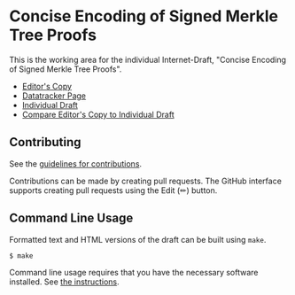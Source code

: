 # Concise Encoding of Signed Merkle Tree Proofs

This is the working area for the individual Internet-Draft, "Concise Encoding of Signed Merkle Tree Proofs".

* [Editor's Copy](https://ietf-scitt.github.io/draft-steele-cose-merkle-tree-proofs/#go.draft-steele-cose-merkle-tree-proofs.html)
* [Datatracker Page](https://datatracker.ietf.org/doc/draft-steele-cose-merkle-tree-proofs)
* [Individual Draft](https://datatracker.ietf.org/doc/html/draft-steele-cose-merkle-tree-proofs)
* [Compare Editor's Copy to Individual Draft](https://ietf-scitt.github.io/draft-steele-cose-merkle-tree-proofs/#go.draft-steele-cose-merkle-tree-proofs.diff)


## Contributing

See the
[guidelines for contributions](https://github.com/ietf-scitt/draft-steele-cose-merkle-tree-proofs/blob/main/CONTRIBUTING.md).

Contributions can be made by creating pull requests.
The GitHub interface supports creating pull requests using the Edit (✏) button.


## Command Line Usage

Formatted text and HTML versions of the draft can be built using `make`.

```sh
$ make
```

Command line usage requires that you have the necessary software installed.  See
[the instructions](https://github.com/martinthomson/i-d-template/blob/main/doc/SETUP.md).

